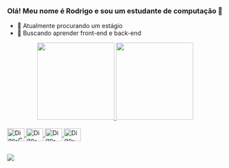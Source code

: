 ### Olá! Meu nome é Rodrigo e sou um estudante de computação 👋


- 🔭 Atualmente procurando um estágio
- 🌱 Buscando aprender front-end e back-end

<div align="center">
  <a href="https://github.com/RodrigoLMF">
  <img height="180em" src="https://github-readme-stats.vercel.app/api?username=RodrigoLMF&show_icons=true&theme=dracula&include_all_commits=true&count_private=true"/>
  <img height="180em" src="https://github-readme-stats.vercel.app/api/top-langs/?username=RodrigoLMF&layout=compact&langs_count=7&theme=dracula"/>
</div>
  
  <div style="display: inline_block"><br>
  <img align="center" alt="Digo-C" height="30" width="40" src="https://cdn.jsdelivr.net/gh/devicons/devicon/icons/c/c-original.svg">
  <img align="center" alt="Digo-C++" height="30" width="40" src="https://cdn.jsdelivr.net/gh/devicons/devicon/icons/cplusplus/cplusplus-original.svg">
  <img align="center" alt="Digo-C#" height="30" width="40" src="https://cdn.jsdelivr.net/gh/devicons/devicon/icons/csharp/csharp-original.svg">
  <img align="center" alt="Digo-Python" height="30" width="40" src="https://cdn.jsdelivr.net/gh/devicons/devicon/icons/python/python-original.svg">
</div>
  
  ##
  
<div> 
  <a href = "mailto:rodrigoluizmf@gmail.com"><img src="https://img.shields.io/badge/-Gmail-%23333?style=for-the-badge&logo=gmail&logoColor=white" target="_blank"></a>
</div>
  
  

